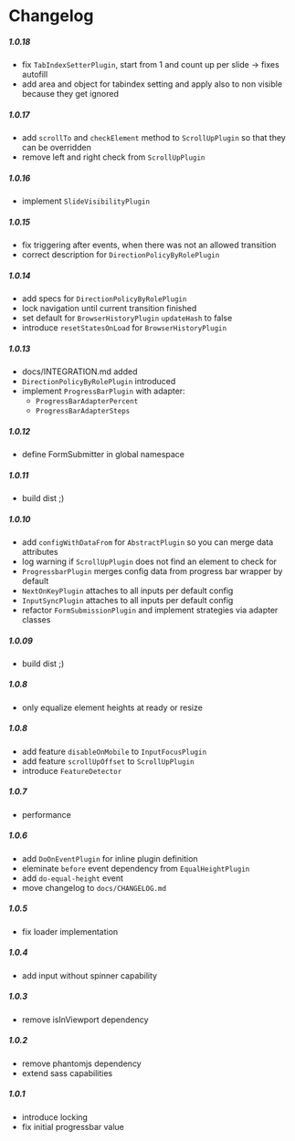 # Changelog

##### 1.0.18
  * fix `TabIndexSetterPlugin`, start from 1 and count up per slide -> fixes autofill
  * add area and object for tabindex setting and apply also to non visible because they get ignored

##### 1.0.17
  * add `scrollTo` and `checkElement` method to `ScrollUpPlugin` so that they can be overridden
  * remove left and right check from `ScrollUpPlugin`

##### 1.0.16
  * implement `SlideVisibilityPlugin`

##### 1.0.15
  * fix triggering after events, when there was not an allowed transition
  * correct description for `DirectionPolicyByRolePlugin`

##### 1.0.14
  * add specs for `DirectionPolicyByRolePlugin`
  * lock navigation until current transition finished
  * set default for `BrowserHistoryPlugin` `updateHash` to false
  * introduce `resetStatesOnLoad` for `BrowserHistoryPlugin`

##### 1.0.13
  * docs/INTEGRATION.md added
  * `DirectionPolicyByRolePlugin` introduced
  * implement `ProgressBarPlugin` with adapter:
    * `ProgressBarAdapterPercent`
    * `ProgressBarAdapterSteps`

##### 1.0.12
  * define FormSubmitter in global namespace

##### 1.0.11
  * build dist ;)

##### 1.0.10
  * add `configWithDataFrom` for `AbstractPlugin` so you can merge data attributes
  * log warning if `ScrollUpPlugin` does not find an element to check for
  * `ProgressbarPlugin` merges config data from progress bar wrapper by default
  * `NextOnKeyPlugin` attaches to all inputs per default config
  * `InputSyncPlugin` attaches to all inputs per default config
  * refactor `FormSubmissionPlugin` and implement strategies via adapter classes

##### 1.0.09
  * build dist ;)

##### 1.0.8
  * only equalize element heights at ready or resize

##### 1.0.8
  * add feature `disableOnMobile` to `InputFocusPlugin`
  * add feature `scrollUpOffset` to `ScrollUpPlugin`
  * introduce `FeatureDetector`

##### 1.0.7
  * performance

##### 1.0.6
  * add `DoOnEventPlugin` for inline plugin definition
  * eleminate `before` event dependency from `EqualHeightPlugin`
  * add `do-equal-height` event
  * move changelog to `docs/CHANGELOG.md`

##### 1.0.5
  * fix loader implementation

##### 1.0.4
  * add input without spinner capability

##### 1.0.3
  * remove isInViewport dependency

##### 1.0.2
  * remove phantomjs dependency
  * extend sass capabilities

##### 1.0.1
  * introduce locking
  * fix initial progressbar value
